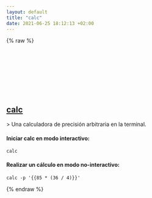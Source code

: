 ```yaml
---
layout: default
title: "calc"
date: 2021-06-25 18:12:13 +02:00
---
```

{% raw %}
<h2 id="calc">
  <a href="/es/linux/calc.html">calc</a> <a href="#calc"><svg class="icon">
    <use href="/assets/images/unicode_sprite.svg#link" />
  </svg></a>
</h2>
> Una calculadora de precisión arbitraria en la terminal.

#### Iniciar calc en modo interactivo:
```shell
calc
```
#### Realizar un cálculo en modo no-interactivo:
```shell
calc -p '{{85 * (36 / 4)}}'
```
{% endraw %}